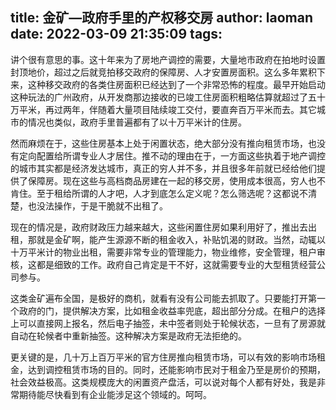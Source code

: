 title: 金矿—政府手里的产权移交房
author: laoman
date: 2022-03-09 21:35:09
tags:
---
讲个很有意思的事。这十年来为了房地产调控的需要，大量地市政府在拍地时设置封顶地价，超过之后就竞拍移交政府的保障房、人才安置房面积。这么多年累积下来，这种移交政府的各类住房面积已经达到了一个非常恐怖的程度。最早开始启动这种玩法的广州政府，从开发商那边接收的已竣工住房面积粗略估算就超过了五十万平米，再过两年，伴随着大量项目陆续竣工交付，要直奔百万平米而去。其它城市的情况也类似，政府手里普遍都有了以十万平米计的住房。

然而麻烦在于，这些住房基本上处于闲置状态，绝大部分没有推向租赁市场，也没有定向配置给所谓专业人才居住。推不动的理由在于，一方面这些执着于地产调控的城市其实都是经济发达城市，真正的穷人并不多，并且很多年前就已经给他们提供了保障房。现在这些与高档商品房建在一起的移交房，使用成本很高，穷人也不肯住。至于租给所谓的人才吧，人才到底怎么定义呢？怎么筛选呢？这都说不清楚，也没法操作，于是干脆就不出租了。

现在的情况是，政府财政压力越来越大，这些闲置住房如果利用好了，推出去出租，那就是金矿啊，能产生源源不断的租金收入，补贴饥渴的财政。当然，动辄以十万平米计的物业出租，需要非常专业的管理能力，物业维修，安全管理，租户审核，这都是细致的工作。政府自己肯定是干不好，这就需要专业的大型租赁经营公司参与。

这类金矿遍布全国，是极好的商机，就看有没有公司能去抓取了。只要能打开第一个政府的门，提供解决方案，比如租金收益率兜底，超出部分分成。在租户的选择上可以直接网上报名，然后电子抽签，未中签者则处于轮候状态，一旦有了房源就自动在轮候者中重新抽签。这种解决方案是政府无法拒绝的。

更关键的是，几十万上百万平米的官方住房推向租赁市场，可以有效的影响市场租金，达到调控租赁市场的目的。同时，还能影响市民对于租金乃至是房价的预期，社会效益极高。这类规模庞大的闲置资产盘活，可以说对每个人都有好处，我是非常期待能尽快看到有企业能涉足这个领域的。呵呵。
